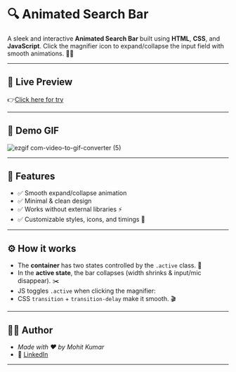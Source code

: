 # 🔍 Animated Search Bar

A sleek and interactive **Animated Search Bar** built using **HTML**, **CSS**, and **JavaScript**. Click the magnifier icon to expand/collapse the input field with smooth animations. 🎨✨

---

## 🚀 Live Preview
👉[Click here for try](https://animated-search-bar-js.netlify.app/)

---

## 🎥 Demo GIF

![ezgif com-video-to-gif-converter (5)](https://github.com/user-attachments/assets/8e7e68ea-6170-4d4d-bfe2-1d8df0c72e69)


---

## 🌟 Features

- ✅ Smooth expand/collapse animation
- ✅ Minimal & clean design
- ✅ Works without external libraries ⚡
- ✅ Customizable styles, icons, and timings 🎯

---


## ⚙️ How it works

* The **container** has two states controlled by the `.active` class. 🔄
* In the **active state**, the bar collapses (width shrinks & input/mic disappear). ✂️
* JS toggles `.active` when clicking the magnifier:
* CSS `transition` + `transition-delay` make it smooth. 🎬

---


## 👨‍💻 Author

- *Made with ❤️ by Mohit Kumar*
- 🔗 [LinkedIn](https://www.linkedin.com/in/mohit-kumar16)

---
